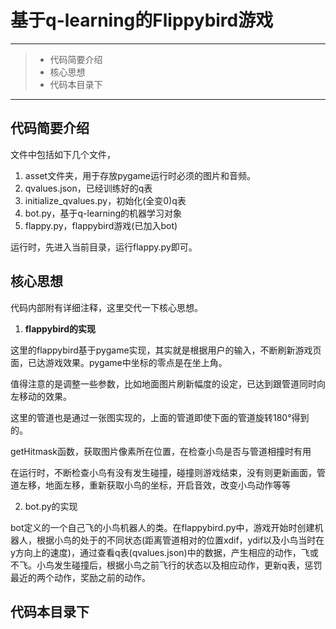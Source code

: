 # 基于q-learning的Flippybird游戏

---

> * 代码简要介绍
> * 核心思想
> * 代码本目录下

---

## 代码简要介绍

文件中包括如下几个文件，

1. asset文件夹，用于存放pygame运行时必须的图片和音频。
2. qvalues.json，已经训练好的q表
3. initialize_qvalues.py，初始化(全变0)q表
4. bot.py，基于q-learning的机器学习对象
5. flappy.py，flappybird游戏(已加入bot)

运行时，先进入当前目录，运行flappy.py即可。

## 核心思想

代码内部附有详细注释，这里交代一下核心思想。

1. **flappybird的实现**

这里的flappybird基于pygame实现，其实就是根据用户的输入，不断刷新游戏页面，已达游戏效果。pygame中坐标的零点是在坐上角。

值得注意的是调整一些参数，比如地面图片刷新幅度的设定，已达到跟管道同时向左移动的效果。

这里的管道也是通过一张图实现的，上面的管道即使下面的管道旋转180°得到的。

getHitmask函数，获取图片像素所在位置，在检查小鸟是否与管道相撞时有用

在运行时，不断检查小鸟有没有发生碰撞，碰撞则游戏结束，没有则更新画面，管道左移，地面左移，重新获取小鸟的坐标，开启音效，改变小鸟动作等等

2. bot.py的实现

bot定义的一个自己飞的小鸟机器人的类。在flappybird.py中，游戏开始时创建机器人，根据小鸟的处于的不同状态(距离管道相对的位置xdif，ydif以及小鸟当时在y方向上的速度)，通过查看q表(qvalues.json)中的数据，产生相应的动作，飞或不飞。小鸟发生碰撞后，根据小鸟之前飞行的状态以及相应动作，更新q表，惩罚最近的两个动作，奖励之前的动作。

## 代码本目录下

